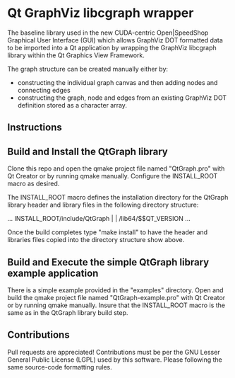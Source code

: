# Qt GraphViz libcgraph wrapper

The baseline library used in the new CUDA-centric Open|SpeedShop Graphical User Interface (GUI) which allows GraphViz DOT formatted data to be imported into
a Qt application by wrapping the GraphViz libcgraph library within the Qt Graphics View Framework.

The graph structure can be created manually either by:

- constructing the individual graph canvas and then adding nodes and connecting edges
- constructing the graph, node and edges from an existing GraphViz DOT definition stored as a character array.


## Instructions

## Build and Install the QtGraph library

Clone this repo and open the qmake project file named "QtGraph.pro" with Qt Creator or by running qmake manually.  Configure the INSTALL_ROOT macro as desired.

The INSTALL_ROOT macro defines the installation directory for the QtGraph library header and library files in the following
directory structure:

...
INSTALL_ROOT/include/QtGraph
      |
      |     /lib64/$$QT_VERSION
...

Once the build completes type "make install" to have the header and libraries files copied into the directory structure
show above.

## Build and Execute the simple QtGraph library example application

There is a simple example provided in the "examples" directory.  Open and build the qmake project file named "QtGraph-example.pro"
with Qt Creator or by running qmake manually.  Insure that the INSTALL_ROOT macro is the same as in the QtGraph library build step.


## Contributions

Pull requests are appreciated!  Contributions must be per the GNU Lesser General Public License (LGPL) used by this software.  Please following the same source-code formatting rules.
